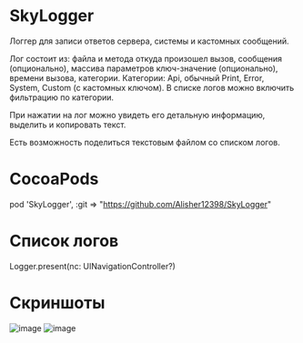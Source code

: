# SkyLogger
Логгер для записи ответов сервера, системы и кастомных сообщений.

Лог состоит из: файла и метода откуда произошел вызов, сообщения (опционально), массива параметров ключ-значение (опционально), времени вызова, категории.
Категории: Api, обычный Print, Error, System, Custom (с кастомных ключом).
В списке логов можно включить фильтрацию по категории.

При нажатии на лог можно увидеть его детальную информацию, выделить и копировать текст.

Есть возможность поделиться текстовым файлом со списком логов.

# CocoaPods

pod 'SkyLogger', :git => "https://github.com/Alisher12398/SkyLogger"

# Список логов

Logger.present(nc: UINavigationController?)


# Скриншоты

![image](https://user-images.githubusercontent.com/25239480/146808503-6e33d4d1-e92c-471b-8a42-ce7de0a27f31.png)
![image](https://user-images.githubusercontent.com/25239480/146808558-e1f43d96-e476-42e7-9196-339c4a04affc.png)
